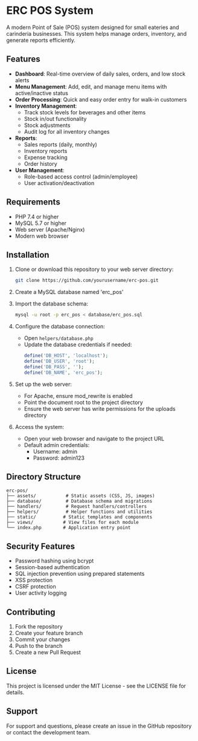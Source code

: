 # ERC POS System

A modern Point of Sale (POS) system designed for small eateries and carinderia businesses. This system helps manage orders, inventory, and generate reports efficiently.

## Features

- **Dashboard**: Real-time overview of daily sales, orders, and low stock alerts
- **Menu Management**: Add, edit, and manage menu items with active/inactive status
- **Order Processing**: Quick and easy order entry for walk-in customers
- **Inventory Management**: 
  - Track stock levels for beverages and other items
  - Stock in/out functionality
  - Stock adjustments
  - Audit log for all inventory changes
- **Reports**:
  - Sales reports (daily, monthly)
  - Inventory reports
  - Expense tracking
  - Order history
- **User Management**: 
  - Role-based access control (admin/employee)
  - User activation/deactivation

## Requirements

- PHP 7.4 or higher
- MySQL 5.7 or higher
- Web server (Apache/Nginx)
- Modern web browser

## Installation

1. Clone or download this repository to your web server directory:
   ```bash
   git clone https://github.com/yourusername/erc-pos.git
   ```

2. Create a MySQL database named 'erc_pos'

3. Import the database schema:
   ```bash
   mysql -u root -p erc_pos < database/erc_pos.sql
   ```

4. Configure the database connection:
   - Open `helpers/database.php`
   - Update the database credentials if needed:
     ```php
     define('DB_HOST', 'localhost');
     define('DB_USER', 'root');
     define('DB_PASS', '');
     define('DB_NAME', 'erc_pos');
     ```

5. Set up the web server:
   - For Apache, ensure mod_rewrite is enabled
   - Point the document root to the project directory
   - Ensure the web server has write permissions for the uploads directory

6. Access the system:
   - Open your web browser and navigate to the project URL
   - Default admin credentials:
     - Username: admin
     - Password: admin123

## Directory Structure

```
erc-pos/
├── assets/           # Static assets (CSS, JS, images)
├── database/         # Database schema and migrations
├── handlers/         # Request handlers/controllers
├── helpers/          # Helper functions and utilities
├── static/          # Static templates and components
├── views/           # View files for each module
└── index.php        # Application entry point
```

## Security Features

- Password hashing using bcrypt
- Session-based authentication
- SQL injection prevention using prepared statements
- XSS protection
- CSRF protection
- User activity logging

## Contributing

1. Fork the repository
2. Create your feature branch
3. Commit your changes
4. Push to the branch
5. Create a new Pull Request

## License

This project is licensed under the MIT License - see the LICENSE file for details.

## Support

For support and questions, please create an issue in the GitHub repository or contact the development team. 